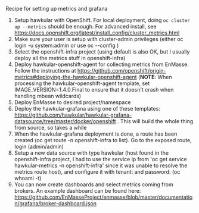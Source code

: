 Recipe for setting up metrics and grafana

1. Setup hawkular with OpenShift. For local deployment, doing `oc cluster up --metrics` should be enough. For advanced install, see https://docs.openshift.org/latest/install_config/cluster_metrics.html
2. Make sure your user is setup with cluster-admin privileges (either oc login -u system:admin or use oc --config <kubeconfig> <command>)
3. Select the openshift-infra project (using default is also OK, but I usually deploy all the metrics stuff in openshift-infra)
4. Deploy hawkular-openshift-agent for collecting metrics from EnMasse. Follow the instructions at https://github.com/openshift/origin-metrics#deploying-the-hawkular-openshift-agent (<b>NOTE</b>: When processing the hawkular-openshift-agent template, set IMAGE_VERSION=1.4.0.Final to ensure that it doesn't crash when handling mbean wildcards)
5. Deploy EnMasse to desired project/namespace
6. Deploy the hawkular-grafana using one of these templates: https://github.com/hawkular/hawkular-grafana-datasource/tree/master/docker/openshift . This will build the whole thing from source, so takes a while
7. When the hawkular-grafana deployment is done, a route has been created (oc get route -n openshift-infra to list). Go to the exposed route, login (admin/admin)
8. Setup a new data source with type hawkular (host found in the openshift-infra project, I had to use the service ip from 'oc get service hawkular-metrics -n openshift-infra' since it was unable to resolve the metrics route host), and configure it with tenant: <enmasse namespace> and password: <valid token for enmasse project owner> (oc whoami -t)
8. You can now create dashboards and select metrics coming from brokers. An example dashboard can be found here: https://github.com/EnMasseProject/enmasse/blob/master/documentation/grafana/broker-dashboard.json
